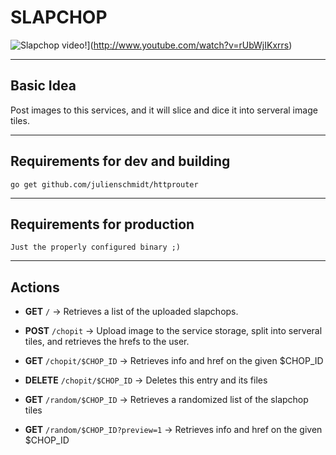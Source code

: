 # SLAPCHOP

![Slapchop video!](http://img.youtube.com/vi/rUbWjIKxrrs/0.jpg)](http://www.youtube.com/watch?v=rUbWjIKxrrs)

----
## Basic Idea

Post images to this services, and it will slice and dice it into serveral image tiles.

----
## Requirements for dev and building
`go get github.com/julienschmidt/httprouter`

----
## Requirements for production
`Just the properly configured binary ;)`


---
## Actions

- **GET** `/` -> Retrieves a list of the uploaded slapchops.


- **POST** `/chopit` -> Upload image to the service storage, split into serveral tiles, and retrieves the hrefs to the user.

- **GET** `/chopit/$CHOP_ID` -> Retrieves info and href on the given $CHOP_ID

- **DELETE** `/chopit/$CHOP_ID` -> Deletes this entry and its files

- **GET** `/random/$CHOP_ID` -> Retrieves a randomized list of the slapchop tiles

- **GET** `/random/$CHOP_ID?preview=1` -> Retrieves info and href on the given $CHOP_ID